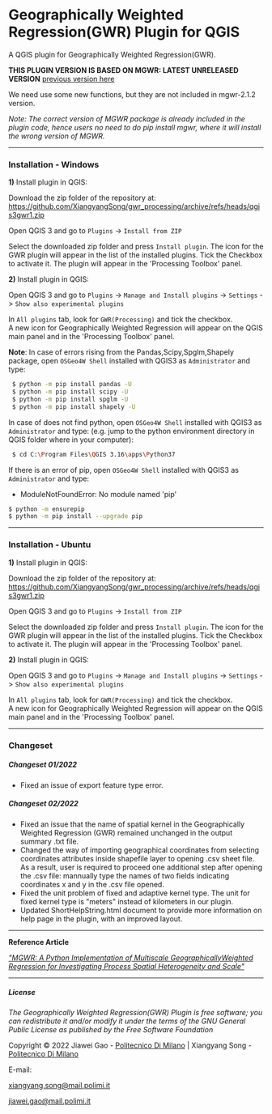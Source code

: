 # Geographically Weighted Regression(GWR) Plugin for QGIS
A QGIS plugin for Geographically Weighted Regression(GWR).

**THIS PLUGIN VERSION IS BASED ON MGWR: LATEST UNRELEASED VERSION**  [previous version here](https://github.com/pysal/mgwr/)

We need use some new functions, but they are not included in mgwr-2.1.2 version.

*Note: The correct version of MGWR package is already included in the plugin code, hence users no need to do pip install mgwr, where it will install the wrong version of MGWR.*
___
### Installation - Windows

**1)** Install plugin in QGIS:

Download the zip folder of the repository at:
https://github.com/XiangyangSong/gwr_processing/archive/refs/heads/qgis3gwr1.zip

Open QGIS 3 and go to `Plugins` -> `Install from ZIP`

Select the downloaded zip folder and press `Install plugin`. The icon for the GWR plugin will appear in the list of the installed plugins. Tick the Checkbox to activate it. The plugin will appear in the 'Processing Toolbox' panel.


**2)** Install plugin in QGIS:

Open QGIS 3 and go to `Plugins` -> `Manage and Install plugins` -> `Settings` -> `Show also experimental plugins` 

In `All plugins` tab, look for `GWR(Processing)` and tick the checkbox.  
A new icon for Geographically Weighted Regression will appear on the QGIS main panel and in the 'Processing Toolbox' panel.

**Note**: In case of errors rising from the Pandas,Scipy,Spglm,Shapely package, open `OSGeo4W Shell` installed with QGIS3 as `Administrator` and type:
```sh
 $ python -m pip install pandas -U
 $ python -m pip install scipy -U
 $ python -m pip install spglm -U
 $ python -m pip install shapely -U
```

In case of does not find python, open `OSGeo4W Shell` installed with QGIS3 as `Administrator` and type:
(e.g. jump to the python environment directory in QGIS folder where in your computer):
```sh 
 $ cd C:\Program Files\QGIS 3.16\apps\Python37
```
If there is an error of pip, open `OSGeo4W Shell` installed with QGIS3 as `Administrator` and type:
- ModuleNotFoundError: No module named 'pip'
```sh 
$ python -m ensurepip
$ python -m pip install --upgrade pip
```

___
### Installation - Ubuntu

**1)** Install plugin in QGIS:

Download the zip folder of the repository at:
https://github.com/XiangyangSong/gwr_processing/archive/refs/heads/qgis3gwr1.zip

Open QGIS 3 and go to `Plugins` -> `Install from ZIP`

Select the downloaded zip folder and press `Install plugin`. The icon for the GWR plugin will appear in the list of the installed plugins. Tick the Checkbox to activate it. The plugin will appear in the 'Processing Toolbox' panel.


**2)** Install plugin in QGIS:

Open QGIS 3 and go to `Plugins` -> `Manage and Install plugins` -> `Settings` -> `Show also experimental plugins` 

In `All plugins` tab, look for `GWR(Processing)` and tick the checkbox.  
A new icon for Geographically Weighted Regression will appear on the QGIS main panel and in the 'Processing Toolbox' panel.


___
### Changeset

##### Changeset 01/2022
- Fixed an issue of export feature type error. 

##### Changeset 02/2022
- Fixed an issue that the name of spatial kernel in the Geographically Weighted Regression (GWR) remained unchanged in the output summary .txt file. 
- Changed the way of importing geographical coordinates from selecting coordinates attributes inside shapefile layer to opening .csv sheet file. As a result, user is required to proceed one additional step after opening the .csv file: mannually type the names of two fields indicating coordinates x and y in the .csv file opened. 
- Fixed the unit problem of fixed and adaptive kernel type. The unit for fixed kernel type is "meters" instead of kilometers in our plugin. 
- Updated ShortHelpString.html document to provide more information on help page in the plugin, with an improved layout.

___
**Reference Article**

[*"MGWR: A Python Implementation of Multiscale GeographicallyWeighted Regression for Investigating Process Spatial Heterogeneity and Scale"*](https://www.mdpi.com/2220-9964/8/6/269/pdf)
___
##### License

_The Geographically Weighted Regression(GWR) Plugin is free software; you can redistribute it and/or modify it under the terms of the GNU General Public License as published by the Free Software Foundation_

Copyright © 2022 Jiawei Gao - [Politecnico Di Milano](https://www.polimi.it/) | Xiangyang Song - [Politecnico Di Milano](https://www.polimi.it/) 

E-mail: 

xiangyang.song@mail.polimi.it 

jiawei.gao@mail.polimi.it
